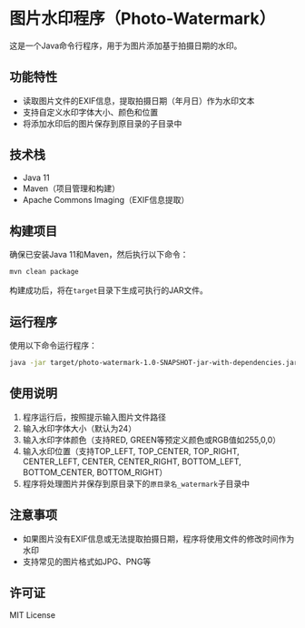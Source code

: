 # 图片水印程序（Photo-Watermark）

这是一个Java命令行程序，用于为图片添加基于拍摄日期的水印。

## 功能特性

- 读取图片文件的EXIF信息，提取拍摄日期（年月日）作为水印文本
- 支持自定义水印字体大小、颜色和位置
- 将添加水印后的图片保存到原目录的子目录中

## 技术栈

- Java 11
- Maven（项目管理和构建）
- Apache Commons Imaging（EXIF信息提取）

## 构建项目

确保已安装Java 11和Maven，然后执行以下命令：

```bash
mvn clean package
```

构建成功后，将在`target`目录下生成可执行的JAR文件。

## 运行程序

使用以下命令运行程序：

```bash
java -jar target/photo-watermark-1.0-SNAPSHOT-jar-with-dependencies.jar
```

## 使用说明

1. 程序运行后，按照提示输入图片文件路径
2. 输入水印字体大小（默认为24）
3. 输入水印字体颜色（支持RED, GREEN等预定义颜色或RGB值如255,0,0）
4. 输入水印位置（支持TOP_LEFT, TOP_CENTER, TOP_RIGHT, CENTER_LEFT, CENTER, CENTER_RIGHT, BOTTOM_LEFT, BOTTOM_CENTER, BOTTOM_RIGHT）
5. 程序将处理图片并保存到原目录下的`原目录名_watermark`子目录中

## 注意事项

- 如果图片没有EXIF信息或无法提取拍摄日期，程序将使用文件的修改时间作为水印
- 支持常见的图片格式如JPG、PNG等

## 许可证

MIT License
